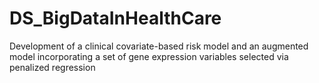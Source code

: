 # DS_BigDataInHealthCare
Development of a clinical covariate-based risk model and an augmented model incorporating a set of gene expression variables selected via penalized regression
